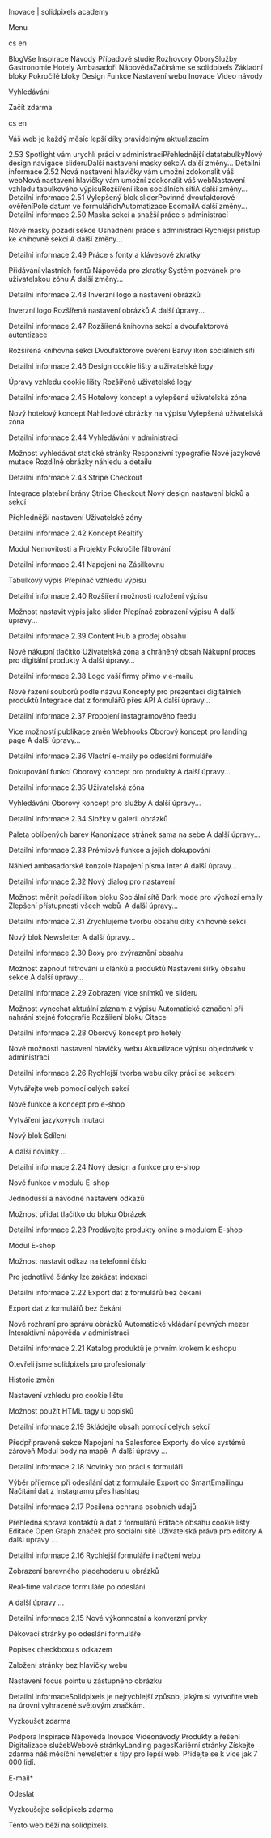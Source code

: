<p>Inovace | solidpixels academy</p>
<p>Menu</p>
<p>cs en</p>
<p>BlogVše Inspirace Návody Případové studie Rozhovory OborySlužby Gastronomie Hotely Ambasadoři NápovědaZačínáme se solidpixels Základní bloky Pokročilé bloky Design Funkce Nastavení webu Inovace Video návody</p>
<p>Vyhledávání</p>
<p>Začít zdarma</p>
<p>cs en</p>
<p>Váš web je každý měsíc lepší
díky pravidelným aktualizacím</p>
<p>2.53 Spotlight vám urychlí práci v administraciPřehlednější datatabulkyNový design navigace slideruDalší nastavení masky sekcíA další změny... Detailní informace
2.52 Nová nastavení hlavičky vám umožní zdokonalit váš webNová nastavení hlavičky vám umožní zdokonalit váš webNastavení vzhledu tabulkového výpisuRozšíření ikon sociálních sítíA další změny... Detailní informace
2.51 Vylepšený blok sliderPovinné dvoufaktorové ověřeníPole datum ve formuláříchAutomatizace EcomailA další změny... Detailní informace
2.50
 Maska sekcí a snažší práce s administrací</p>
<p>Nové masky pozadí sekce
Usnadnění práce s administrací
Rychlejší přístup ke knihovně sekcí
A další změny...</p>
<p>Detailní informace
2.49
 Práce s fonty a klávesové zkratky</p>
<p>Přidávání vlastních fontů
Nápověda pro zkratky
Systém pozvánek pro uživatelskou zónu
A další změny...</p>
<p>Detailní informace
2.48
 Inverzní logo a nastavení obrázků</p>
<p>Inverzní logo
Rozšířená nastavení obrázků
A další úpravy...</p>
<p>Detailní informace
2.47
 Rozšířená knihovna sekcí a dvoufaktorová autentizace</p>
<p>Rozšířená knihovna sekcí
Dvoufaktorové ověření
Barvy ikon sociálních sítí</p>
<p>Detailní informace
2.46
 Design cookie lišty a uživatelské logy</p>
<p>Úpravy vzhledu cookie lišty
Rozšířené uživatelské logy</p>
<p>Detailní informace
2.45
 Hotelový koncept a vylepšená uživatelská zóna</p>
<p>Nový hotelový koncept
Náhledové obrázky na výpisu
Vylepšená uživatelská zóna</p>
<p>Detailní informace
2.44
 Vyhledávání v administraci</p>
<p>Možnost vyhledávat statické stránky
Responzivní typografie
Nové jazykové mutace
Rozdílné obrázky náhledu a detailu</p>
<p>Detailní informace
2.43
 Stripe Checkout</p>
<p>Integrace platební brány Stripe Checkout
Nový design nastavení bloků a sekcí</p>
<p>Přehlednější nastavení Uživatelské zóny</p>
<p>Detailní informace
2.42
 Koncept Realtify</p>
<p>Modul Nemovitosti a Projekty
Pokročilé filtrování</p>
<p>Detailní informace
2.41
 Napojení na Zásilkovnu</p>
<p>Tabulkový výpis
Přepínač vzhledu výpisu</p>
<p>Detailní informace
2.40
 Rozšíření možnosti rozložení výpisu</p>
<p>Možnost nastavit výpis jako slider
Přepínač zobrazení výpisu
A další úpravy...</p>
<p>Detailní informace
2.39
 Content Hub a prodej obsahu</p>
<p>Nové nákupní tlačítko
Uživatelská zóna a chráněný obsah
Nákupní proces pro digitální produkty
A další úpravy...</p>
<p>Detailní informace
2.38
 Logo vaší firmy přímo v e-mailu</p>
<p>Nové řazení souborů podle názvu
Koncepty pro prezentaci digitálních produktů
Integrace dat z formulářů přes API
A další úpravy...</p>
<p>Detailní informace
2.37
 Propojení instagramového feedu</p>
<p>Více možností publikace změn
Webhooks
Oborový koncept pro landing page
A další úpravy...</p>
<p>Detailní informace
2.36
 Vlastní e-maily po odeslání formuláře</p>
<p>Dokupování funkcí
Oborový koncept pro produkty
A další úpravy...</p>
<p>Detailní informace
2.35
 Uživatelská zóna</p>
<p>Vyhledávání
Oborový koncept pro služby
A další úpravy...</p>
<p>Detailní informace
2.34
 Složky v galerii obrázků</p>
<p>Paleta oblíbených barev
Kanonizace stránek sama na sebe
A další úpravy...</p>
<p>Detailní informace
2.33
 Prémiové funkce a jejich dokupování</p>
<p>Náhled ambasadorské konzole
Napojení písma Inter
A další úpravy...</p>
<p>Detailní informace
2.32
 Nový dialog pro nastavení</p>
<p>Možnost měnit pořadí ikon bloku Sociální sítě
Dark mode pro výchozí emaily
Zlepšení přístupnosti všech webů 
A další úpravy...</p>
<p>Detailní informace
2.31
 Zrychlujeme tvorbu obsahu díky knihovně sekcí</p>
<p>Nový blok Newsletter
A další úpravy...</p>
<p>Detailní informace
2.30
 Boxy pro zvýraznění obsahu</p>
<p>Možnost zapnout filtrování u článků a produktů
Nastavení šířky obsahu sekce
A další úpravy...</p>
<p>Detailní informace
2.29
 Zobrazení více snímků ve slideru</p>
<p>Možnost vynechat aktuální záznam z výpisu
Automatické označení při nahrání stejné fotografie
Rozšíření bloku Citace</p>
<p>Detailní informace
2.28
 Oborový koncept pro hotely</p>
<p>Nové možnosti nastavení hlavičky webu
Aktualizace výpisu objednávek v administraci</p>
<p>Detailní informace
2.26
 Rychlejší tvorba webu díky práci se sekcemi</p>
<p>Vytvářejte web pomocí celých sekcí</p>
<p>Nové funkce a koncept pro e-shop</p>
<p>Vytváření jazykových mutací</p>
<p>Nový blok Sdílení</p>
<p>A další novinky ...</p>
<p>Detailní informace
2.24
 Nový design a funkce pro e-shop</p>
<p>Nové funkce v modulu E-shop</p>
<p>Jednodušší a návodné nastavení odkazů</p>
<p>Možnost přidat tlačítko do bloku Obrázek</p>
<p>Detailní informace
2.23
 Prodávejte produkty online s modulem E-shop</p>
<p>Modul E-shop</p>
<p>Možnost nastavit odkaz na telefonní číslo</p>
<p>Pro jednotlivé články lze zakázat indexaci </p>
<p>Detailní informace
2.22
 Export dat z formulářů bez čekání</p>
<p>Export dat z formulářů bez čekání</p>
<p>Nové rozhraní pro správu obrázků
Automatické vkládání pevných mezer
Interaktivní nápověda v administraci</p>
<p>Detailní informace
2.21
 Katalog produktů je prvním krokem k eshopu</p>
<p>Otevřeli jsme solidpixels pro profesionály</p>
<p>Historie změn</p>
<p>Nastavení vzhledu pro cookie lištu</p>
<p>Možnost použít HTML tagy u popisků</p>
<p>Detailní informace
2.19
 Skládejte obsah pomocí celých sekcí</p>
<p>Předpřipravené sekce
Napojení na Salesforce
Exporty do více systémů zároveň
Modul body na mapě 
A další úpravy ...</p>
<p>Detailní informace
2.18
 Novinky pro práci s formuláři</p>
<p>Výběr příjemce při odesílání dat z formuláře
Export do SmartEmailingu
Načítání dat z Instagramu přes hashtag</p>
<p>Detailní informace
2.17
 Posílená ochrana osobních údajů</p>
<p>Přehledná správa kontaktů a dat z formulářů
Editace obsahu cookie lišty
Editace Open Graph značek pro sociální sítě
Uživatelská práva pro editory
A další úpravy ...</p>
<p>Detailní informace
2.16
 Rychlejší formuláře i načtení webu</p>
<p>Zobrazení barevného placehoderu u obrázků</p>
<p>Real-time validace formuláře po odeslání</p>
<p>A další úpravy ...</p>
<p>Detailní informace
2.15
 Nové výkonnostní a konverzní prvky</p>
<p>Děkovací stránky po odeslání formuláře</p>
<p>Popisek checkboxu s odkazem</p>
<p>Založení stránky bez hlavičky webu</p>
<p>Nastavení focus pointu u zástupného obrázku</p>
<p>Detailní informaceSolidpixels je nejrychlejší způsob, jakým si vytvoříte web na úrovni vyhrazené světovým značkám. </p>
<p>Vyzkoušet zdarma</p>
<p>Podpora
 Inspirace
Nápověda
Inovace
Videonávody
 Produkty a řešení
 Digitalizace služebWebové stránkyLanding pagesKariérní stránky Získejte zdarma náš měsíční newsletter s tipy pro lepší web. Přidejte se k více jak 7 000 lidí.</p>
<p>E-mail*</p>
<p>Odeslat</p>
<p>Vyzkoušejte solidpixels zdarma</p>
<p>Tento web běží na solidpixels.</p>